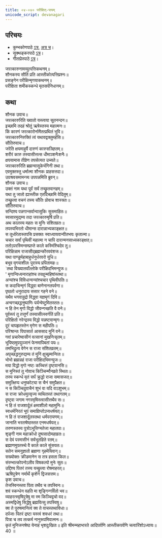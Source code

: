 ```yaml
---  
title: ०४-०४० परीक्षित्-पापम्
unicode_script: devanagari
---  
```


## परिचयः
- कुम्भकोणपाठे [ऽत्र](https://archive.org/details/mahAbhArata-kumbhakoNam/page/n369), [अत्र च](https://sanskritdocuments.org/mirrors/mahabharata/mbhK/mahabharata-k-01-sa.html)।
- सुक्थङ्करपाठे [ऽत्र](http://bombay.indology.info/mahabharata/text/UD/MBh01.txt)।
- गीताप्रेस्पाठे [ऽत्र](https://archive.org/stream/mahabharata01ramauoft#page/564/mode/2up)।

जरत्कारुनामव्युत्पत्तिकथनम्॥  
शौनकस्य सौतिं प्रति आस्तीकोत्पत्तिप्रश्नः॥  
प्रसङ्गेन परीक्षिन्मृगयाकथनम्॥  
परीक्षिता शमीकस्कन्धे मृतसर्पनिधानम्॥  

## कथा

शौनक उवाच॥  
जरत्कारुरिति ख्यातो यस्त्वया सूतनन्दन॥  
इच्छामि तदहं श्रोतुं ऋषेस्तस्य महात्मनः॥  
किं कारणं जरत्कारोर्नामैतत्प्रथितं भुवि॥  
जरत्कारुनिरुक्तिं त्वं यथावद्वक्तुमर्हसि॥  
सौतिरुवाच॥  
जरेति क्षयमाहुर्वै दारुणं कारुसञ्ज्ञितम्॥  
शरीरं कारु तस्यासीत्तत्स धीमाञ्शनैःशनैः॥  
क्षपयामास तीव्रेण तपसेत्यत उच्यते॥  
जरत्कारुरिति ब्रह्मन्वासुकेर्भगिनी तथा॥  
एवमुक्तस्तु धर्मात्मा शौनकः प्राहसत्तदा॥  
उग्रश्रवसमामन्त्र्य उपपन्नमिति ब्रुवन्॥  
शौनक उवाच॥  
उक्तं नाम यथा पूर्वं सर्वं तच्छ्रुतवानहम्॥  
यथा तु जातो ह्यास्तीक एतदिच्छामि वेदितुम्॥  
तच्छ्रुत्वा वचनं तस्य सौतिः प्रोवाच शास्त्रतः॥  
सौतिरुवाच॥  
सन्दिश्य पन्नगान्सर्वान्वासुकिः सुसमाहितः॥  
स्वसारमुद्यम्य तदा जरत्कारुमृषिं प्रति॥  
अथ कालस्य महतः स मुनिः संशितव्रतः॥  
तपस्यभिरतो धीमान्स दारान्नाभ्यकाङ्क्षत॥  
स तूर्ध्वरेतास्तपसि प्रसक्तः स्वाध्यायवान्वीतभयः कृतात्मा॥  
चचार सर्वां पृथिवीं महात्मा न चापि दारान्मनसाध्यकाङ्क्षत्॥  
ततोऽपरस्मिन्सम्प्राप्ते काले कस्मिंश्चिदेव तु॥  
परिक्षिन्नाम राजासीद्ब्रह्मन्कौरववंशजः॥  
यथा पाण्डुर्महाबाहुर्धनुर्धरवरो युधि॥  
बभूव मृगयाशीलः पुरास्य प्रपितामहः॥  
`तथा विख्यातवाँल्लोके परीक्षिदभिमन्युजः॥  
' मृगान्विध्यन्वराहांश्च तरक्षून्महिषांस्तथा॥  
अन्यांश्च विविधान्वन्यांश्चचार पृथिवीपतिः॥  
स कदाचिन्मृगं विद्ध्वा बाणेनानतपर्वणा॥  
पृष्ठतो धनुरादाय ससार गहने वने॥  
यथैव भगवान्रुद्रो विद्ध्वा यज्ञमृगं दिवि॥  
अन्वगच्छद्धनुष्पाणिः पर्यन्वेष्टुमितस्ततः॥  
न हि तेन मृगो विद्धो जीवन्गच्छति वै वने॥  
पूर्वरूपं तु तत्तूर्णं तस्यासीत्स्वर्गतिं प्रति॥  
परिक्षितो नरेन्द्रस्य विद्धो यन्नष्टवान्मृगः॥  
दूरं चापहृतस्तेन मृगेण स महीपतिः॥  
परिश्रान्तः पिपासार्त आससाद मुनिं वने॥  
गवां प्रचारेष्वासीनं वत्सानां मुखनिःसृतम्॥  
भूयिष्ठमुपयुञ्जानं फेनमापिबतां पयः॥  
तमभिद्रुत्य वेगेन स राजा संशितव्रतम्॥  
अपृच्छद्धनुरुद्यम्य तं मुनिं क्षुच्छ्रमान्वितः॥  
भोभो ब्रह्मन्नहं राजा परीक्षिदभिमन्युजः॥  
मया विद्धो मृगो नष्टः कच्चित्तं दृष्टवानसि॥  
स मुनिस्तं तु नोवाच किञ्चिन्मौनव्रते स्थितः॥  
तस्य स्कन्धे मृतं सर्पं क्रुद्धो राजा समासजत्॥  
समुत्क्षिप्य धनुष्कोट्या स चैनं समुपैक्षत॥  
न स किञ्चिदुवाचैनं शुभं वा यदि वाऽशुभम्॥  
स राजा क्रोधमुत्सृज्य व्यथितस्तं तथागतम्॥  
दृष्ट्वा जगाम नगरमृषिस्त्वासीत्तथैव सः॥  
न हि तं राजशार्दूलं क्षमाशीलो महामुनिः॥  
स्वधर्मनिरतं भूपं समाक्षिप्तोऽप्यधर्षयत्॥  
न हि तं राजशार्दूलस्तथा धर्मपरायणम्॥  
जानाति भरतश्रेष्ठस्तत एनमधर्षयत्॥  
तरुणस्तस्य पुत्रोऽभूत्तिग्मतेजा महातपाः॥  
शृङ्गी नाम महाक्रोधो दुष्पसादोमहाव्रतः॥  
स देवं परमासीनं सर्वभूतहिते रतम्॥  
ब्रह्माणमुपतस्थे वै काले काले सुंसयतः॥  
सतेन समनुज्ञातो ब्रह्मणा गृहमेयिवान्॥  
सख्योक्तः क्रीडमानेन स तत्र हसता किल॥  
संरम्भात्कोपनोऽतीव विषकल्पो मुनेः सुतः॥  
उद्दिश्य पितरं तस्य यच्छ्रुत्वा रोषमाहरत्॥  
ऋषिपुत्रेण नर्मार्थे कृशेन द्विजसत्तम॥  
कृश उवाच॥  
तेजस्विनस्तव पिता तथैव च तपस्विनः॥  
शवं स्कन्धेन वहति मा शृङ्गिन्गर्वितो भव॥  
व्याहरत्स्वृषिपुत्रेषु मा स्म किञ्चिद्वचो वद॥  
अस्मद्विधेषु सिद्धेषु ब्रह्मवित्सु तपस्विषु॥  
क्व ते पुरुषमानित्वं क्व ते वाचस्तथाविधाः॥  
दर्पजाः पितरं द्रष्टा यस्त्वं शवधरं तथा॥  
पित्रा च तव तत्कर्म नानुरूपमिवात्मनः॥  
कृतं मुनिजनश्रेष्ठ येनाहं भृशदुःखितः॥ इति श्रीमन्महाभारते आदिपर्वणि आस्तीकपर्वणि चत्वारिंशोऽध्यायः॥  
40 ॥  
